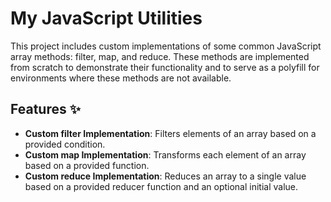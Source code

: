 
# My JavaScript Utilities

This project includes custom implementations of some common JavaScript array methods: filter, map, and reduce. These methods are implemented from scratch to demonstrate their functionality and to serve as a polyfill for environments where these methods are not available.

## Features ✨

- **Custom filter Implementation**: Filters elements of an array based on a provided condition.
- **Custom map Implementation**:  Transforms each element of an array based on a provided function.
- **Custom reduce Implementation**: Reduces an array to a single value based on a provided reducer function and an optional initial value.
